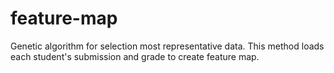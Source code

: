 # feature-map
Genetic algorithm for selection most representative data. This method loads each student's submission and grade to create feature map.

